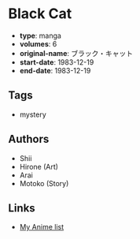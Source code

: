 # Black Cat

-   **type**: manga
-   **volumes**: 6
-   **original-name**: ブラック・キャット
-   **start-date**: 1983-12-19
-   **end-date**: 1983-12-19

## Tags

-   mystery

## Authors

-   Shii
-   Hirone (Art)
-   Arai
-   Motoko (Story)

## Links

-   [My Anime list](https://myanimelist.net/manga/99547/Black_Cat)
